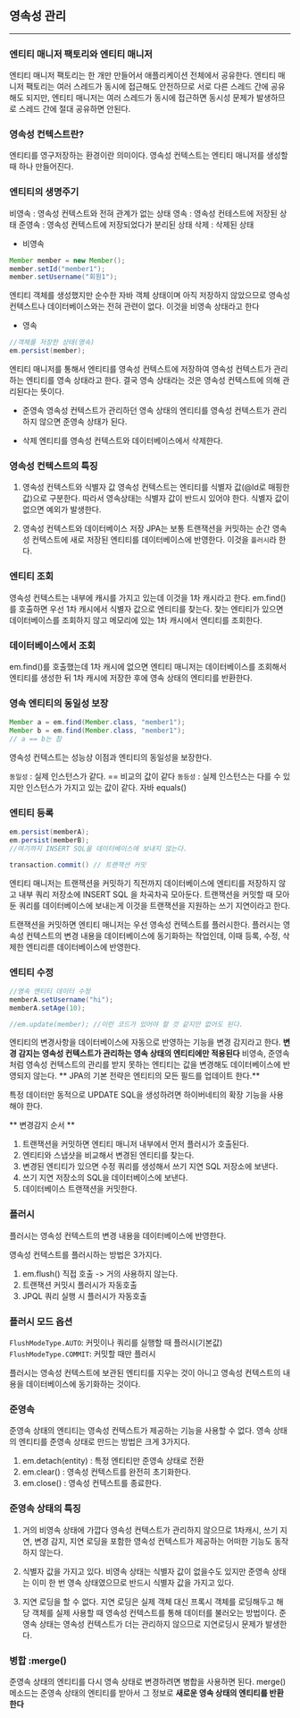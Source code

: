 ## 영속성 관리

---

### 엔티티 매니저 팩토리와 엔티티 매니저
엔티티 매니저 팩토리는 한 개만 만들어서 애플리케이션 전체에서 공유한다.
엔티티 매니저 팩토리는 여러 스레드가 동시에 접근해도 안전하므로 서로 다른
스레드 간에 공유해도 되지만, 엔티티 매니저는 여러 스레드가 동시에 접근하면 동시성
문제가 발생하므로 스레드 간에 절대 공유하면 안된다.

### 영속성 컨텍스트란?
엔티티를 영구저장하는 환경이란 의미이다. 영속성 컨텍스트는 엔티티 매니저를 생성할 때 하나 만들어진다.

### 엔티티의 생명주기
비영속 : 영속성 컨텍스트와 전혀 관계가 없는 상태
영속 : 영속성 컨테스트에 저장된 상태
준영속 : 영속성 컨텍스트에 저장되었다가 분리된 상태
삭제 : 삭제된 상태

- 비영속
```java
Member member = new Member();
member.setId("member1");
member.setUsername("회원1");
```

엔티티 객체를 생성했지만 순수한 자바 객체 상태이며 아직 저장하지 않았으므로 영속성 컨텍스트나
데이터베이스와는 전혀 관련이 없다. 이것을 비영속 상태라고 한다

- 영속
```java
//객체를 저장한 상태(영속)
em.persist(member);
```

엔티티 매니저를 통해서 엔티티를 영속성 컨텍스트에 저장하여 영속성 컨텍스트가
관리하는 엔티티를 영속 상태라고 한다. 결국 영속 상태라는 것은 영속성 컨텍스트에 의해
관리된다는 뜻이다.

- 준영속
영속성 컨텍스트가 관리하던 영속 상태의 엔티티를 영속성 컨텍스트가 관리하지 않으면 준영속 상태가 된다.

- 삭제
엔티티를 영속성 컨텍스트와 데이터베이스에서 삭제한다.


### 영속성 컨텍스트의 특징

1) 영속성 컨텍스트와 식별자 값
영속성 컨텍스트는 엔티티를 식별자 값(@Id로 매핑한 값)으로 구분한다. 따라서 영속상태는 식별자 값이 반드시 있어야 한다.
식별자 값이 없으면 예외가 발생한다.

2) 영속성 컨텍스트와 데이터베이스 저장
JPA는 보통 트랜잭션을 커밋하는 순간 영속성 컨텍스트에 새로 저장된 엔티티를 데이터베이스에 반영한다. 
이것을 `플러시`라 한다.

### 엔티티 조회
영속성 컨텍스트는 내부에 캐시를 가지고 있는데 이것을 1차 캐시라고 한다.
em.find()를 호출하면 우선 1차 캐시에서 식별자 값으로 엔티티를 찾는다. 찾는 엔티티가 있으면
데이터베이스를 조회하지 않고 메모리에 있는 1차 캐시에서 엔티티를 조회한다.

### 데이터베이스에서 조회
em.find()를 호출했는데 1차 캐시에 없으면 엔티티 매니저는 데이터베이스를 조회해서 엔티티를 생성한 뒤
1차 캐시에 저장한 후에 영속 상태의 엔티티를 반환한다.

### 영속 엔티티의 동일성 보장
```java
Member a = em.find(Member.class, "member1");
Member b = em.find(Member.class, "member1");
// a == b는 참
```
영속성 컨텍스트는 성능상 이점과 엔티티의 동일성을 보장한다.

`동일성` : 실제 인스턴스가 같다. == 비교의 값이 같다
`동등성` : 실제 인스턴스는 다를 수 있지만 인스턴스가 가지고 있는 값이 같다. 자바 equals()

### 엔티티 등록

```java
em.persist(memberA);
em.persist(memberB);
//여기까지 INSERT SQL을 데이터베이스에 보내지 않는다.

transaction.commit() // 트랜잭션 커밋
```

엔티티 매니저는 트랜잭션을 커밋하기 직전까지 데이터베이스에 엔티티를 저장하지 않고 내부 쿼리 저장소에 INSERT SQL
을 차곡차곡 모아둔다. 트랜잭션을 커밋할 때 모아둔 쿼리를 데이터베이스에 보내는게 이것을 트랜잭션을 지원하는
쓰기 지연이라고 한다. 

트랜잭션을 커밋하면 엔티티 매니저는 우선 영속성 컨텍스트를 플러시한다.
플러시는 영속성 컨텍스트의 변경 내용을 데이터베이스에 동기화하는 작업인데, 이때 등록, 수정, 삭제한
엔티리륻 데이터베이스에 반영한다.

### 엔티티 수정

```java
//영속 엔티티 데이터 수정
memberA.setUsername("hi");
memberA.setAge(10);

//em.update(member); //이런 코드가 있어야 할 것 같지만 없어도 된다.
```

엔티티의 변경사항을 데이터베이스에 자동으로 반영하는 기능을 변경 감지라고 한다.
**변경 감지는 영속성 컨텍스트가 관리하는 영속 상태의 엔티티에만 적용된다**
비영속, 준영속처럼 영속성 컨텍스트의 관리를 받지 못하는 엔티티는 값을 변경해도 
데이터베이스에 반영되지 않는다.
** JPA의 기본 전략은 엔티티의 모든 필드를 업데이트 한다.**

특정 데이터만 동적으로 UPDATE SQL을 생성하려면 하이버네티의 확장 기능을 사용해야 한다.

** 변경감지 순서 ** 
1. 트랜잭션을 커밋하면 엔티티 매니저 내부에서 먼저 플러시가 호출된다.
2. 엔티티와 스냅샷을 비교해서 변경된 엔티티를 찾는다.
3. 변경된 엔티티가 있으면 수정 쿼리를 생성해서 쓰기 지연 SQL 저장소에 보낸다.
4. 쓰기 지연 저장소의 SQL을 데이터베이스에 보낸다.
5. 데이터베이스 트랜잭션을 커밋한다.



### 플러시
플러시는 영속성 컨텍스트의 변경 내용을 데이터베이스에 반영한다.

영속성 컨텍스트를 플러시하는 방법은 3가지다.
1) em.flush() 직접 호출 -> 거의 사용하지 않는다.
2) 트랜잭션 커밋시 플러시가 자동호출
3) JPQL 쿼리 실행 시 플러시가 자동호출

### 플러시 모드 옵션

`FlushModeType.AUTO`: 커밋이나 쿼리를 실행할 때 플러시(기본값)
`FlushModeType.COMMIT`: 커밋할 때만 플러시

플러시는 영속성 컨텍스트에 보관된 엔티티를 지우는 것이 아니고 영속성 컨텍스트의 내용을
데이터베이스에 동기화하는 것이다.

### 준영속
준영속 상태의 엔티티는 영속성 컨텍스트가 제공하는 기능을 사용할 수 없다.
영속 상태의 엔티티를 준영속 상태로 만드는 방법은 크게 3가지다.
1) em.detach(entity) : 특정 엔티티만 준영속 상태로 전환
2) em.clear() : 영속성 컨텍스트를 완전히 초기화한다.
3) em.close() : 영속성 컨텍스트를 종료한다.


### 준영속 상태의 특징
1) 거의 비영속 상태에 가깝다
영속성 컨텍스트가 관리하지 않으므로 1차캐시, 쓰기 지연, 변경 감지, 지연 로딩을 포함한
영속성 컨텍스트가 제공하는 어떠한 기능도 동작하지 않는다.


2) 식별자 값을 가지고 있다.
비영속 상태는 식별자 값이 없을수도 있지만 준영속 상태는 이미 한 번 영속 상태였으므로 
반드시 식별자 값을 가지고 있다.

3) 지연 로딩을 할 수 없다.
지연 로딩은 실제 객체 대신 프록시 객체를 로딩해두고 해당 객체를 실제 사용할 때
영속성 컨텍스트를 통해 데이터를 불러오는 방법이다. 준영속 상태는
영속성 컨텍스트가 더는 관리하지 않으므로 지연로딩시 문제가 발생한다.

### 병합 :merge()
준영속 상태의 엔티티를 다시 영속 상태로 변경하려면 병합을 사용하면 된다.
merge() 메소드는 준영속 상태의 엔티티를 받아서 그 정보로 **새로운 영속 상태의 엔티티를 반환한다**